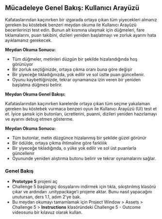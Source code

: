## Mücadeleye Genel Bakış: Kullanıcı Arayüzü

Kafataslarından kaçınırken bir ızgarada ortaya çıkan tüm yiyecekleri almanız gereken bu köstebek benzeri meydan okuma ile Kullanıcı Arayüzü becerilerinizi test edin. Bunun alt kısmına ulaşmak için düğmeleri, fare tıklamalarını, puan takibini, dizileri yeniden başlatmayı ve zorluk ayarını hata ayıklamanız gerekecek.

**Meydan Okuma Sonucu:**

- Tüm düğmeler, metinleri düzgün bir şekilde hizalandığında hoş görünüyor
- Bir zorluk seçtiğinizde, ortaya çıkma oranı buna göre değişir
- Bir yiyeceğe tıkladığınızda, yok edilir ve sol üstte puan güncellenir.
- Oyunu kaybettiğinizde, tekrar oynamanıza izin veren bir yeniden başlatma düğmesi belirir.

**Meydan Okuma Genel Bakışı:**

Kafataslarından kaçınırken karelerde ortaya çıkan tüm seçme yakalaman gereken bu köstebek vurmaca benzeri oyun ile Kullanıcı Arayüzü (UI) test et et. İyice şansık için butonları, ücretlerini, puanni, dizileri yeniden hazırlamayı ve ayarını debug etmen gösterme.

**Meydan Okuma Sonucu:**

- Tüm butonlar, metin düzgünce hizalanmış bir şekilde güzel görünür
- Bir ödülde, ortaya çıkma ihtimaline göre farklılık
- Bir yiyeceğe tıkladığında, o yüke yok edilir ve sol üst puanlarla güncellenir
- Oyununde yeniden alıştırma butonu belirir ve tekrar oynamalarını sağlar.

### Genel Bakış

- **Prototype 5** projeni aç 
- Challenge 5 başlangıç dosyalarını indirmek için tıkla, sıkıştırılmış klasörü çıkar ve ardından .unitypackage'i projene aktar. Bunu nasıl yapacağını unutursan, ders 1.1, adım 2'ye bak.
- Bu meydan okumayı tamamlamak için Project Window > Assets > Challenge 5 > **Instructions** klasöründeki Challenge 5 - Outcome videosunu bir kılavuz olarak kullan.
